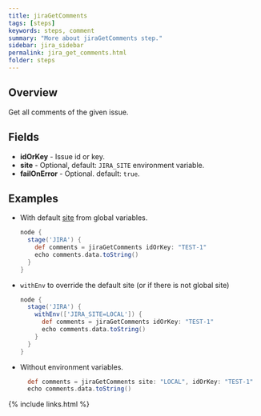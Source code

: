 ```yaml
---
title: jiraGetComments
tags: [steps]
keywords: steps, comment
summary: "More about jiraGetComments step."
sidebar: jira_sidebar
permalink: jira_get_comments.html
folder: steps
---
```


## Overview

Get all comments of the given issue.

## Fields

* **idOrKey** - Issue id or key.
* **site** - Optional, default: `JIRA_SITE` environment variable.
* **failOnError** - Optional. default: `true`.

## Examples

* With default [site](config#environment-variables) from global variables.

  ```groovy
  node {
    stage('JIRA') {
      def comments = jiraGetComments idOrKey: "TEST-1"
      echo comments.data.toString()
    }
  }
  ```
* `withEnv` to override the default site (or if there is not global site)
  ```groovy
  node {
    stage('JIRA') {
      withEnv(['JIRA_SITE=LOCAL']) {
        def comments = jiraGetComments idOrKey: "TEST-1"
        echo comments.data.toString()
      }
    }
  }
  ```
* Without environment variables.
  ```groovy
    def comments = jiraGetComments site: "LOCAL", idOrKey: "TEST-1"
    echo comments.data.toString()
  ```

{% include links.html %}
